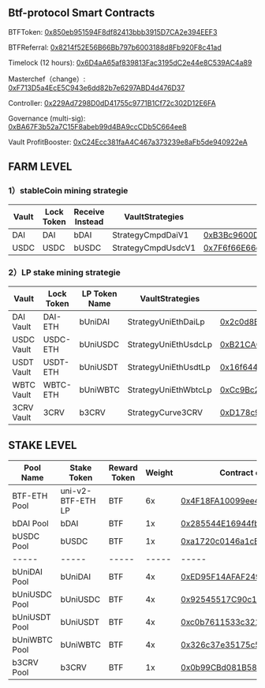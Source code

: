## Btf-protocol Smart Contracts
BTFToken: [0x850eb951594F8df82413bbb3915D7CA2e394EEF3](https://etherscan.io/address/0x850eb951594F8df82413bbb3915D7CA2e394EEF3)

BTFReferral: [0x8214f52E56B66Bb797b6003188d8Fb920F8c41ad](https://etherscan.io/address/0x8214f52E56B66Bb797b6003188d8Fb920F8c41ad)

Timelock (12 hours): [0x6D4aA65af839813Fac3195dC2e44e8C539AC4a89](https://etherscan.io/address/0x6D4aA65af839813Fac3195dC2e44e8C539AC4a89)

Masterchef（change）: [0xF713D5a4EcE5C943e6dd82b7e6297ABD4d476D37](https://etherscan.io/address/0xF713D5a4EcE5C943e6dd82b7e6297ABD4d476D37)

Controller: [0x229Ad7298D0dD41755c9771B1Cf72c302D12E6FA](https://etherscan.io/address/0x229Ad7298D0dD41755c9771B1Cf72c302D12E6FA)

Governance (multi-sig): [0xBA67F3b52a7C15F8abeb99d4BA9ccCDb5C664ee8](https://etherscan.io/address/0xBA67F3b52a7C15F8abeb99d4BA9ccCDb5C664ee8)

Vault ProfitBooster: [0xC24Ecc381faA4C467a373239e8aFb5de940922eA](https://etherscan.io/address/0xC24Ecc381faA4C467a373239e8aFb5de940922eA)

## FARM LEVEL

### 1）stableCoin mining strategie
| Vault  |  Lock Token | Receive Instead | VaultStrategies  | Vault Contract Address | controller |
|  ----  |  ----  | ----  |  ----  |  ----  |  ----  |
| DAI   | DAI   | bDAI   |  StrategyCmpdDaiV1 |  [0xB3Bc9600D1a4238193382Bb762f1d1f68f687DcD](https://etherscan.io/address/0xB3Bc9600D1a4238193382Bb762f1d1f68f687DcD)  | [Controller](https://etherscan.io/address/0x229Ad7298D0dD41755c9771B1Cf72c302D12E6FA)|
| USDC  | USDC  | bUSDC  |  StrategyCmpdUsdcV1 |  [0x7F6f66E66c5728dd2B53c642C78c009A80110f09](https://etherscan.io/address/0x7F6f66E66c5728dd2B53c642C78c009A80110f09)  | [Controller](https://etherscan.io/address/0x229Ad7298D0dD41755c9771B1Cf72c302D12E6FA)|

### 2）LP stake mining strategie
| Vault  |  Lock Token | LP Token Name | VaultStrategies  | Vault Contract Address | controller |
| ----  |  ----       | ----      |  ----  |  ----  |  ----  |
| DAI Vault   | DAI-ETH     | bUniDAI   |  StrategyUniEthDaiLp  |  [0x2c0d8B83B95A7CD809b2615bB76DcBecF8dBaAC8](https://etherscan.io/address/0x2c0d8B83B95A7CD809b2615bB76DcBecF8dBaAC8)  | [Controller](https://etherscan.io/address/0x229Ad7298D0dD41755c9771B1Cf72c302D12E6FA)|
| USDC Vault  | USDC-ETH    | bUniUSDC  |  StrategyUniEthUsdcLp |  [0xB21CA0E0628356a326787616D8D62C2188BFF445](https://etherscan.io/address/0xB21CA0E0628356a326787616D8D62C2188BFF445)  | [Controller](https://etherscan.io/address/0x229Ad7298D0dD41755c9771B1Cf72c302D12E6FA)|
| USDT Vault  | USDT-ETH    | bUniUSDT  |  StrategyUniEthUsdtLp |  [0x16f644Df844F95F21B445D9f38379F6E38118621](https://etherscan.io/address/0x16f644Df844F95F21B445D9f38379F6E38118621)  | [Controller](https://etherscan.io/address/0x229Ad7298D0dD41755c9771B1Cf72c302D12E6FA)|
| WBTC Vault  | WBTC-ETH    | bUniWBTC  |  StrategyUniEthWbtcLp |  [0xCc9Bc2E388FFC79Ea0FEC84F8e857b968F6Ed0ee](https://etherscan.io/address/0xCc9Bc2E388FFC79Ea0FEC84F8e857b968F6Ed0ee)  | [Controller](https://etherscan.io/address/0x229Ad7298D0dD41755c9771B1Cf72c302D12E6FA)|
| 3CRV Vault  | 3CRV    | b3CRV  |  StrategyCurve3CRV |  [0xD178c9099731aA3CD60804ce889eDe34da8310de](https://etherscan.io/address/0xD178c9099731aA3CD60804ce889eDe34da8310de)  | [Controller](https://etherscan.io/address/0x229Ad7298D0dD41755c9771B1Cf72c302D12E6FA)|



## STAKE LEVEL
|  Pool Name | Stake Token | Reward Token | Weight |  Contract of Staking Token Contract  |
|  ----       | ----   |  ----  |  ----  | ----  |
| BTF-ETH Pool  | uni-v2-BTF-ETH LP | BTF |  6x|  [0x4F18FA10099ee416Cc9A12274d8b267273A95c6c](https://etherscan.io/address/0x4F18FA10099ee416Cc9A12274d8b267273A95c6c) |
| bDAI Pool   | bDAI   | BTF |  1x |  [0x285544E16944fb2d24Ae1d83e6111D33d2eC1C80](https://etherscan.io/address/0x285544E16944fb2d24Ae1d83e6111D33d2eC1C80) |
| bUSDC Pool  | bUSDC  | BTF |  1x |  [0xa1720c0146a1cEC87B6A99cdEB7FF47145ed4f84](https://etherscan.io/address/0xa1720c0146a1cEC87B6A99cdEB7FF47145ed4f84) |
| -----  | -----   | ----- |  ----- | ----- | 
| bUniDAI Pool  | bUniDAI | BTF |  4x |  [0xED95F14AFAF2495D3096DC26De825bC7CBcc6abC](https://etherscan.io/address/0xED95F14AFAF2495D3096DC26De825bC7CBcc6abC) |
| bUniUSDC Pool  | bUniUSDC | BTF |  4x |  [0x92545517C90c10FB36cA4Ec23590413106105bf4](https://etherscan.io/address/0x92545517C90c10FB36cA4Ec23590413106105bf4) |
| bUniUSDT Pool  | bUniUSDT | BTF |  4x |  [0xc0b7611533c32182D06837fDeab2778B3952a2c4](https://etherscan.io/address/0xc0b7611533c32182D06837fDeab2778B3952a2c4) |
| bUniWBTC Pool  | bUniWBTC | BTF |  4x|  [0x326c37e35175c5869afF0730a617aaCC95dE595F](https://etherscan.io/address/0x326c37e35175c5869afF0730a617aaCC95dE595F) |
| b3CRV Pool  | b3CRV | BTF |  1x|  [0x0b99CBd081B588bB75D7388Ab07bdE31Afb018f1](https://etherscan.io/address/0x0b99CBd081B588bB75D7388Ab07bdE31Afb018f1) |